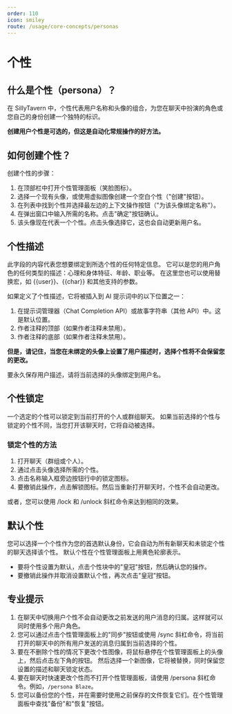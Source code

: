 ```yaml
---
order: 110
icon: smiley
route: /usage/core-concepts/personas
---
```


# 个性

## 什么是个性（persona）？

在 SillyTavern 中，个性代表用户名称和头像的组合，为您在聊天中扮演的角色或您自己的身份创建一个独特的标识。

**创建用户个性是可选的，但这是自动化常规操作的好方法。**

## 如何创建个性？

创建个性的步骤：

1. 在顶部栏中打开个性管理面板（笑脸图标）。
2. 选择一个现有头像，或使用虚拟图像创建一个空白个性（"创建"按钮）。
3. 在列表中找到个性并选择最左边的上下文操作按钮（"为该头像绑定名称"）。
4. 在弹出窗口中输入所需的名称。点击"确定"按钮确认。
5. 该头像现在代表一个个性。点击头像选择它，这也会自动更新用户名。

## 个性描述

此字段的内容代表您想要绑定到所选个性的任何特定信息。
它可以是您的用户角色的任何类型的描述：心理和身体特征、年龄、职业等。
在这里您也可以使用替换宏，如 \{\{user\}\}、\{\{char\}\} 和其他支持的参数。

如果定义了个性描述，它将被插入到 AI 提示词中的以下位置之一：

1. 在提示词管理器（Chat Completion API）或故事字符串（其他 API）中。这是默认位置。
2. 作者注释的顶部（如果作者注释未禁用）。
3. 作者注释的底部（如果作者注释未禁用）。

**但是，请记住，当您在未绑定的头像上设置了用户描述时，选择个性将不会保留您的更改。**

要永久保存用户描述，请将当前选择的头像绑定到用户名。

## 个性锁定

一个选定的个性可以锁定到当前打开的个人或群组聊天。
如果当前选择的个性与锁定的个性不同，当您打开该聊天时，它将自动被选择。

### 锁定个性的方法

1. 打开聊天（群组或个人）。
2. 通过点击头像选择所需的个性。
3. 点击名称输入框旁边按钮行中的锁定图标。
4. 要撤销此操作，点击解锁图标。然后当重新打开聊天时，个性不会自动更改。

或者，您可以使用 /lock 和 /unlock 斜杠命令来达到相同的效果。

## 默认个性

您可以选择一个个性作为您的首选默认身份，它会自动为所有新聊天和未锁定个性的聊天选择该个性。
默认个性在个性管理面板上用黄色轮廓表示。

* 要将个性设置为默认，点击个性块中的"皇冠"按钮，然后确认您的操作。
* 要撤销此操作并取消设置默认个性，再次点击"皇冠"按钮。

## 专业提示

1. 在聊天中切换用户个性不会自动更改之前发送的用户消息的归属。这样就可以同时使用多个用户角色。
2. 您可以通过点击个性管理面板上的"同步"按钮或使用 /sync 斜杠命令，将当前打开的聊天中的所有用户发送的消息归属到当前选择的个性。
3. 要在不删除个性的情况下更改个性图像，将鼠标悬停在个性管理面板上的头像上，然后点击左下角的按钮。
然后选择一个新图像，它将被替换，同时保留您设置的描述和聊天锁定状态。
4. 要在聊天时快速更改个性而不打开个性管理面板，请使用 /persona 斜杠命令。例如，`/persona Blaze`。
5. 您可以备份您的个性，并在需要时使用之前保存的文件恢复它们。在个性管理面板中查找"备份"和"恢复"按钮。
